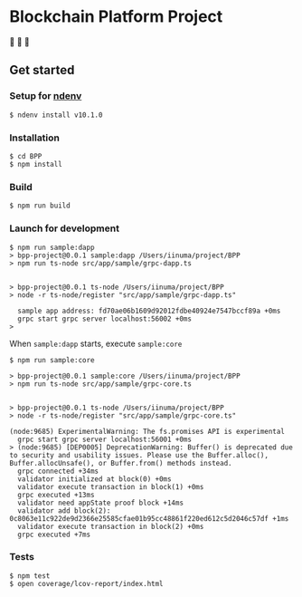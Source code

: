 # Blockchain Platform Project

:link: :link: :link:

## Get started

### Setup for [ndenv](https://github.com/riywo/ndenv)

```
$ ndenv install v10.1.0
```

### Installation

```
$ cd BPP
$ npm install
```

### Build

```
$ npm run build
```

### Launch for development

```shell:dapp
$ npm run sample:dapp
> bpp-project@0.0.1 sample:dapp /Users/iinuma/project/BPP
> npm run ts-node src/app/sample/grpc-dapp.ts


> bpp-project@0.0.1 ts-node /Users/iinuma/project/BPP
> node -r ts-node/register "src/app/sample/grpc-dapp.ts"

  sample app address: fd70ae06b1609d92012fdbe40924e7547bccf89a +0ms
  grpc start grpc server localhost:56002 +0ms
>
```

When `sample:dapp` starts, execute `sample:core`

```shell:core
$ npm run sample:core

> bpp-project@0.0.1 sample:core /Users/iinuma/project/BPP
> npm run ts-node src/app/sample/grpc-core.ts


> bpp-project@0.0.1 ts-node /Users/iinuma/project/BPP
> node -r ts-node/register "src/app/sample/grpc-core.ts"

(node:9685) ExperimentalWarning: The fs.promises API is experimental
  grpc start grpc server localhost:56001 +0ms
> (node:9685) [DEP0005] DeprecationWarning: Buffer() is deprecated due to security and usability issues. Please use the Buffer.alloc(), Buffer.allocUnsafe(), or Buffer.from() methods instead.
  grpc connected +34ms
  validator initialized at block(0) +0ms
  validator execute transaction in block(1) +0ms
  grpc executed +13ms
  validator need appState proof block +14ms
  validator add block(2): 0c8063e11c922de9d2366e25585cfae01b95cc48861f220ed612c5d2046c57df +1ms
  validator execute transaction in block(2) +0ms
  grpc executed +7ms
```

### Tests

```
$ npm test
$ open coverage/lcov-report/index.html
```
